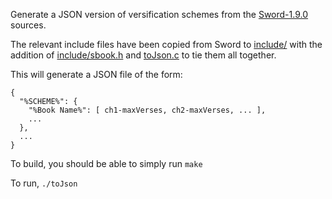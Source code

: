 Generate a JSON version of versification schemes from the
[Sword-1.9.0](https://www.crosswire.org/ftpmirror/pub/sword/source/v1.9/sword-1.9.0.tar.gz)
sources.

The relevant include files have been copied from Sword to [include/](include/)
with the addition of [include/sbook.h](include/sbook.h) and
[toJson.c](toJson.c) to tie them all together.

This will generate a JSON file of the form:
```
{
  "%SCHEME%": {
    "%Book Name%": [ ch1-maxVerses, ch2-maxVerses, ... ],
    ...
  },
  ...
}
```

To build, you should be able to simply run `make`

To run, `./toJson`
